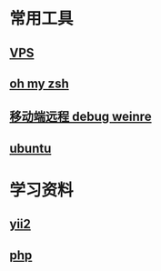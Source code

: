 # 常用工具

## [VPS](./vps.md)

## [oh my zsh](./zsh.md)

## [移动端远程 debug weinre](https://github.com/nupthale/weinre)

## [ubuntu](./ubuntu.md)

# 学习资料

## [yii2](./yii2/README.md)

## [php](./php/README.md)